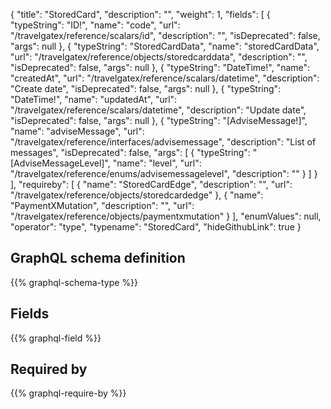 {
  "title": "StoredCard",
  "description": "",
  "weight": 1,
  "fields": [
    {
      "typeString": "ID!",
      "name": "code",
      "url": "/travelgatex/reference/scalars/id",
      "description": "",
      "isDeprecated": false,
      "args": null
    },
    {
      "typeString": "StoredCardData",
      "name": "storedCardData",
      "url": "/travelgatex/reference/objects/storedcarddata",
      "description": "",
      "isDeprecated": false,
      "args": null
    },
    {
      "typeString": "DateTime!",
      "name": "createdAt",
      "url": "/travelgatex/reference/scalars/datetime",
      "description": "Create date",
      "isDeprecated": false,
      "args": null
    },
    {
      "typeString": "DateTime!",
      "name": "updatedAt",
      "url": "/travelgatex/reference/scalars/datetime",
      "description": "Update date",
      "isDeprecated": false,
      "args": null
    },
    {
      "typeString": "[AdviseMessage!]",
      "name": "adviseMessage",
      "url": "/travelgatex/reference/interfaces/advisemessage",
      "description": "List of messages",
      "isDeprecated": false,
      "args": [
        {
          "typeString": "[AdviseMessageLevel]",
          "name": "level",
          "url": "/travelgatex/reference/enums/advisemessagelevel",
          "description": ""
        }
      ]
    }
  ],
  "requireby": [
    {
      "name": "StoredCardEdge",
      "description": "",
      "url": "/travelgatex/reference/objects/storedcardedge"
    },
    {
      "name": "PaymentXMutation",
      "description": "",
      "url": "/travelgatex/reference/objects/paymentxmutation"
    }
  ],
  "enumValues": null,
  "operator": "type",
  "typename": "StoredCard",
  "hideGithubLink": true
}
## GraphQL schema definition

{{% graphql-schema-type %}}

## Fields

{{% graphql-field %}}

## Required by

{{% graphql-require-by %}}
